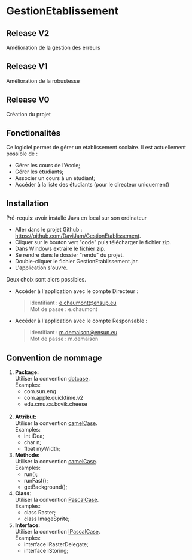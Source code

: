 # GestionEtablissement

## Release V2
Amélioration de la gestion des erreurs

## Release V1
Amélioration de la robustesse

## Release V0
Création du projet 

## Fonctionalités
Ce logiciel permet de gérer un etablissement scolaire. Il est actuellement possible de :

* Gérer les cours de l'école;
* Gérer les étudiants;
* Associer un cours à un étudiant;
* Accéder à la liste des étudiants (pour le directeur uniquement)

## Installation

Pré-requis: avoir installé Java en local sur son ordinateur

* Aller dans le projet Github : https://github.com/DaviJam/GestionEtablissement.
* Cliquer sur le bouton vert "code" puis télécharger le fichier zip.
* Dans Windows extraire le fichier zip.
* Se rendre dans le dossier "rendu" du projet.
* Double-cliquer le fichier GestionEtablissement.jar.
* L'application s'ouvre. 

Deux choix sont alors possibles.
* Accéder à l'application avec le compte Directeur :
   > Identifiant : e.chaumont@ensup.eu
    <br/>Mot de passe : e.chaumont
* Accéder à l'application avec le compte Responsable :
   > Identifiant : m.demaison@ensup.eu
    <br/>Mot de passe : m.demaison

## Convention de nommage
1. <b/>Package:</b>
    <br/>Utiliser la convention <u/>dotcase</u>. 
    <br/>Examples: 
    * com.sun.eng
    * com.apple.quicktime.v2
    * edu.cmu.cs.bovik.cheese
    <br/>
2. <b/>Attribut:</b>
    <br/>Utiliser la convention <u/>camelCase</u>.
    <br/>Examples:
    * int     iDea;
    * char     n;
    * float    myWidth;
3. <b/>Méthode:</b> 
    <br/>Utiliser la convention <u/>camelCase</u>.
    <br/>Examples:
    * run();
    * runFast();
    * getBackground();
4. <b/>Class:</b>
    <br/>Utiliser la convention <u/>PascalCase</u>.
    <br/>Examples:
    * class Raster;
    * class ImageSprite;
5. <b/>Interface:</b>
    <br/>Utiliser la convention <u/>IPascalCase</u>.
    <br/>Examples:
    * interface IRasterDelegate;
    * interface IStoring;




